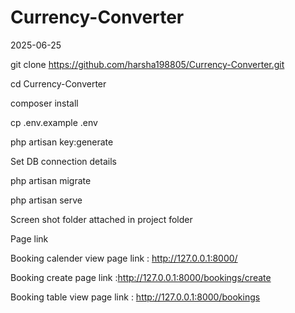 # Currency-Converter
2025-06-25

git clone https://github.com/harsha198805/Currency-Converter.git

cd Currency-Converter

composer install

cp .env.example .env

php artisan key:generate

Set DB connection details

php artisan migrate

php artisan serve

Screen shot folder attached in project folder

Page link

Booking calender view page link : http://127.0.0.1:8000/

Booking create page link :http://127.0.0.1:8000/bookings/create

Booking table view page link : http://127.0.0.1:8000/bookings